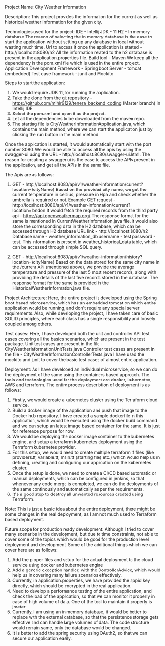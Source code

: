 Project Name: City Weather Information

Description: This project provides the information for the current as well as historical weather information 
for the given city.

Technologies used for the project:
IDE - Intellij
JDK - 11
H2 - In memory database
   The reason of selecting the in memory database is the ease to start the application without setting up any 
   database in local without wasting much time.
   Url to access it once the application is started - http://localhost:8080/h2
   All the information related to the h2 database is present in the application.properties file.
Build tool - Maven
We keep all the dependency in the pom.xml file which is used in the entire project.
Application Development Framework - Spring boot
Server - tomcat (embedded)
Test case framework - junit and Mockito

Steps to start the application:
1. We would require JDK 11, for running the application.
2. Take the clone from the git repository - https://github.com/mihir9129/tenera_backend_coding (Master branch)
   in Intellij IDE.
3. Select the pom.xml and open it as the project.
4. Let all the dependencies to be downloaded from the maven repo.   
5. The starting file is CityWeatherInformationApplication.java, which contains the main method, where we can 
   start the application just by clicking the run button in the main method.

Once the application is started, it would automatically start with the port number 8080.
We would be able to access all the apis by using the swagger-ui using the URL - 
http://localhost:8080/swagger-ui.html.
The reason for creating a swagger ui is the ease to access the APIs present in the application, and get all the 
APIs in the same file.

The Apis are as follows:
1. GET - http://localhost:8080/api/v1/weather-information/current?location={cityName}
   Based on the provided city name, we get the current temperature in celsius, pressure in Hpa and check 
   whether the umbrella is required or not.
   Example GET request - http://localhost:8080/api/v1/weather-information/current?location=london
   It would fetch the required records from the third party api - https://api.openweathermap.org/
   The response format for the same is mentioned in CurrentWeatherInformation.java file.
   It would also store the corresponding data in the H2 database, which can be accessed through
   H2 database URL link - http://localhost:8080/h2
   Database name - weather_information_db
   username - test
   password - test.
   This information is present in weather_historical_data table, which can be accessed through simple SQL query.

2. GET - http://localhost:8080/api/v1/weather-information/history?location={cityName}
   Based on the data stored for the same city name in the /current API (mentioned above), we provide the 
   average temperature and pressure of the last 5 most recent records, along with providing the details of the last
   five records stored in the database.
   The response format for the same is provided in the HistoricalWeatherInformation.java file.
   
Project Architecture:
   Here, the entire project is developed using the Spring boot based microservice, which has an embedded tomcat
   on which entire application would be running, and don't require any special server requirements.
   Also, while developing the project, I have taken care of basic SOLID principles, where each class has a 
   single responsibility and loosely coupled among others.
   
Test cases:
   Here, I have developed both the unit and controller API test cases covering all the basics scenarios,
   which are present in the test package. 
   Unit test cases are present in the file - CityWeatherInformationUnitTests.java
   Controller test cases are present in the file - CityWeatherInformationControllerTests.java
   I have used the mockito and junit to cover the basic test cases of almost entire application.

Deployment:
   As I have developed an individual microservice, so we can do the deployment of the same using the containers 
   based approach.
   The tools and technologies used for the deployment are docker, kubernetes, AWS and terraform.
   The entire process description of deployment is as follows:
1. Firstly, we would create a kubernetes cluster using the Terraform cloud service.
2. Build a docker image of the application and push that image to the Docker hub repository. I have created a 
   sample dockerfile in this application, which would be executed using the docker build command and we can 
   setup an latest image based container for the same. It is just for reference purpose for now.
3. We would be deploying the docker image container to the kubernetes engine, and setup a terraform kubernetes
   deployment using the Terraform kubernetes provider.
4. For this setup, we would need to create multiple terraform tf files (like providers.tf, variable.tf, 
   main.tf (starting file) etc.) which would help us in defining, creating and configuring our application 
   on the kubernetes cluster.
5. Once the setup is done, we need to create a CI/CD based automatic or manual deployments, which can be 
   configured in jenkins, so that whenever any code merge is completed, we can do the deployments of the same
   continously and automatically as per the requirements.
6. It's a good step to destroy all unwanted resources created using Terraform.

Note: This is just a basic idea about the entire deployment, there might be some changes in the real deployment, 
   as I am not much used to Terraform based deployment.

Future scope for production ready development:
   Although I tried to cover many scenarios in the development, but due to time constraints, not able to cover 
   some of the topics which would be good for the production level deployment and development. Some of the 
   additional things which we can cover here are as follows:
1. Add the proper files and setup for the actual deployment to the cloud service using docker and kubernetes 
   engine
2. Add a generic exception handler, with the ControllerAdvice, which would help us in covering many failure
   scenarios effectively.
3. Currently, in application.properties, we have provided the appid key directly, which should be encrypted
   in the real application.
4. Need to develop a performance testing of the entire application, and check the load of the application, so 
   that we can monitor it properly in case of high volume of data. 
   One of the tool to maintain it properly is jmeter.
5. Currently, I am using an in memory database, it would be better to replace with the external database, so 
   that the persistence storage gets effective and can handle large volumes of data. The code structure
   would remain same, only the database would be changed.
6. It is better to add the spring security using OAuth2, so that we can secure our application easily. 
   
